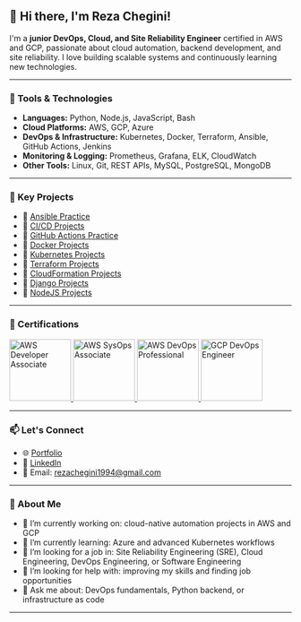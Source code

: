 <!-- ## Hi there 👋


**mohammadrezachegini/mohammadrezachegini** is a ✨ _special_ ✨ repository because its `README.md` (this file) appears on your GitHub profile.

Here are some ideas to get you started:

- 🔭 I’m currently working on ...
- 🌱 I’m currently learning ...
- 👯 I’m looking to collaborate on ...
- 🤔 I’m looking for help with ...
- 💬 Ask me about ...
- 📫 How to reach me: ...
- 😄 Pronouns: ...
- ⚡ Fun fact: ...
-->

## 👋 Hi there, I'm Reza Chegini!

I'm a **junior DevOps, Cloud, and Site Reliability Engineer** certified in AWS and GCP, passionate about cloud automation, backend development, and site reliability. I love building scalable systems and continuously learning new technologies.

---

### 🔧 Tools & Technologies

- **Languages:** Python, Node.js, JavaScript, Bash  
- **Cloud Platforms:** AWS, GCP, Azure  
- **DevOps & Infrastructure:** Kubernetes, Docker, Terraform, Ansible, GitHub Actions, Jenkins  
- **Monitoring & Logging:** Prometheus, Grafana, ELK, CloudWatch  
- **Other Tools:** Linux, Git, REST APIs, MySQL, PostgreSQL, MongoDB

---

### 📂 Key Projects

- 🔹 [Ansible Practice](https://github.com/mohammadrezachegini/Ansible-Practice)  
- 🔹 [CI/CD Projects](https://github.com/mohammadrezachegini/CI-CD-Projects)  
- 🔹 [GitHub Actions Practice](https://github.com/mohammadrezachegini/Github-Action-Practice)  
- 🔹 [Docker Projects](https://github.com/mohammadrezachegini/Docker-Projects)  
- 🔹 [Kubernetes Projects](https://github.com/mohammadrezachegini/Kubernetes-Projects)  
- 🔹 [Terraform Projects](https://github.com/mohammadrezachegini/Terraform-Projects)  
- 🔹 [CloudFormation Projects](https://github.com/mohammadrezachegini/CloudFormation-Projects)  
- 🔹 [Django Projects](https://github.com/mohammadrezachegini/Django-Projects)  
- 🔹 [NodeJS Projects](https://github.com/mohammadrezachegini/NodeJS-Projects)

---

### 📜 Certifications

<p align="left">
  <a href="https://www.credly.com/earner/earned/badge/bf4b9129-0dbc-4960-aa3b-6009284d87bd">
    <img src="https://images.credly.com/size/160x160/images/b9feab85-1a43-4f6c-99a5-631b88d5461b/image.png" alt="AWS Developer Associate" width="110" />
  </a>
  </a>
  <a href="https://www.credly.com/earner/earned/badge/0acda545-636e-4410-a575-3b9a574abc74">
    <img src="https://images.credly.com/size/160x160/images/bd31ef42-d460-493e-8503-39592aaf0458/image.png" alt="AWS SysOps Associate" width="110" />
  </a>
    <a href="https://www.credly.com/earner/earned/badge/22dc929d-8158-40a0-94b0-3b16d71348bb">
    <img src="https://images.credly.com/size/160x160/images/f0d3fbb9-bfa7-4017-9989-7bde8eaf42b1/image.png" alt="AWS DevOps Professional" width="110" />
  <a href="https://www.credly.com/earner/earned/badge/9891dedd-af14-43c8-966c-7da75fcd79eb">
    <img src="https://images.credly.com/size/160x160/images/33f08b7e-fa6a-41cd-810a-21cc1c336f6d/image.png" alt="GCP DevOps Engineer" width="110" />
  </a>
</p>

---

### 📫 Let's Connect


- 🌐 [Portfolio](https://rezachegini.com)  
- 💼 [LinkedIn](https://www.linkedin.com/in/mohammadrezachegini)  
- 📧 Email: rezachegini1994@gmail.com  

---
### 💬 About Me

- 🔭 I’m currently working on: cloud-native automation projects in AWS and GCP  
- 🌱 I’m currently learning: Azure and advanced Kubernetes workflows  
- 👯 I’m looking for a job in: Site Reliability Engineering (SRE), Cloud Engineering, DevOps Engineering, or Software Engineering  
- 🤔 I’m looking for help with: improving my skills and finding job opportunities  
- 💬 Ask me about: DevOps fundamentals, Python backend, or infrastructure as code  
---
